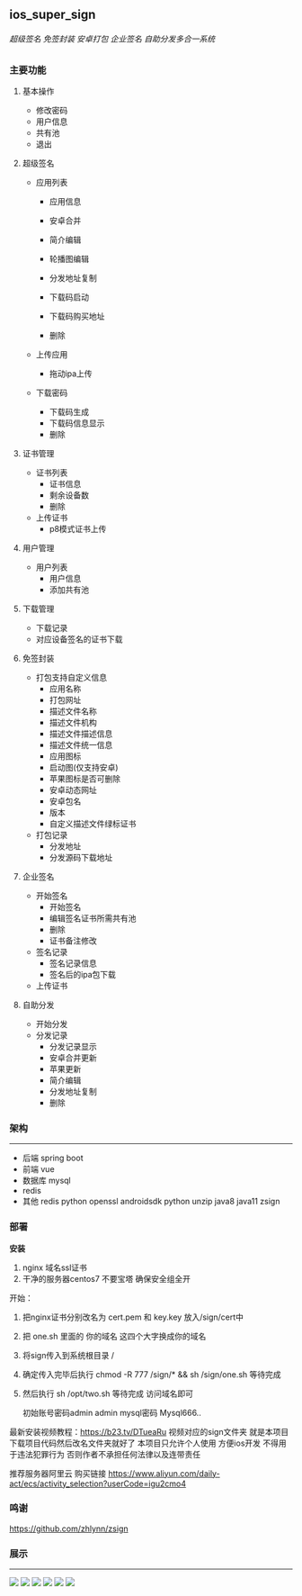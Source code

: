 ## ios_super_sign

###### 超级签名 免签封装 安卓打包 企业签名 自助分发多合一系统

### 主要功能

1. 基本操作

   - 修改密码
   - 用户信息
   - 共有池
   - 退出

2. 超级签名

   - 应用列表

     - 应用信息

     - 安卓合并
     - 简介编辑
     - 轮播图编辑
     - 分发地址复制
     - 下载码启动
     - 下载码购买地址
     - 删除

   - 上传应用

     - 拖动ipa上传

   - 下载密码

     - 下载码生成
     - 下载码信息显示
     - 删除

3. 证书管理

   - 证书列表
     - 证书信息
     - 剩余设备数
     - 删除
   - 上传证书
     - p8模式证书上传

4. 用户管理

   - 用户列表
     - 用户信息
     - 添加共有池

5. 下载管理

   - 下载记录
   - 对应设备签名的证书下载

6. 免签封装

   - 打包支持自定义信息
     - 应用名称
     - 打包网址
     - 描述文件名称
     - 描述文件机构
     - 描述文件描述信息
     - 描述文件统一信息
     - 应用图标
     - 启动图(仅支持安卓)
     - 苹果图标是否可删除
     - 安卓动态网址
     - 安卓包名
     - 版本
     - 自定义描述文件绿标证书
   - 打包记录
     - 分发地址
     - 分发源码下载地址

7. 企业签名

   - 开始签名
     - 开始签名
     - 编辑签名证书所需共有池
     - 删除
     - 证书备注修改
   - 签名记录
     - 签名记录信息
     - 签名后的ipa包下载
   - 上传证书

8. 自助分发

   - 开始分发
   - 分发记录
     - 分发记录显示
     - 安卓合并更新
     - 苹果更新
     - 简介编辑
     - 分发地址复制
     - 删除

### 架构

---

- 后端 spring boot
- 前端 vue
- 数据库 mysql
- redis
- 其他 redis python openssl androidsdk python unzip java8 java11 zsign

### 部署

**安装**
1. nginx 域名ssl证书
2. 干净的服务器centos7 不要宝塔 确保安全组全开

开始：

1. 把nginx证书分别改名为 cert.pem 和 key.key 放入/sign/cert中
2. 把 one.sh 里面的 你的域名 这四个大字换成你的域名
3. 将sign传入到系统根目录 /
4. 确定传入完毕后执行 chmod -R 777 /sign/*  && sh /sign/one.sh 等待完成
5. 然后执行 sh /opt/two.sh 等待完成 访问域名即可
   
   初始账号密码admin admin mysql密码 Mysql666..

最新安装视频教程：https://b23.tv/DTueaRu
视频对应的sign文件夹 就是本项目 下载项目代码然后改名文件夹就好了
本项目只允许个人使用 方便ios开发 不得用于违法犯罪行为 否则作者不承担任何法律以及连带责任 

推荐服务器阿里云 购买链接
https://www.aliyun.com/daily-act/ecs/activity_selection?userCode=igu2cmo4

### 鸣谢
https://github.com/zhlynn/zsign

### 展示

---

![](https://ae04.alicdn.com/kf/H8175f4efd00442899b70cdc100a4cc4d4.jpg)
![](https://ae02.alicdn.com/kf/H54e91a41996f4ace9016d976b03679feU.jpg)
![](https://ae02.alicdn.com/kf/Hf4fcdd3089884144aabb99fd0b9e0da3o.jpg)
![](https://ae02.alicdn.com/kf/H42bbf17c9a7445ecbd0545870a316f33b.jpg)
![](https://ae02.alicdn.com/kf/Hf224715e8e4448e2a7c7419b5ea0eb33u.jpg)
![](https://ae04.alicdn.com/kf/H1887b5e3be104a2395633e768d8c3fabA.jpg)
